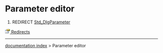 # Parameter editor
1.  REDIRECT [Std\_DlgParameter](Std_DlgParameter.md)



[<img src="images/Property.png" style="width:16px"> Redirects](Category_Redirects.md)

---
[documentation index](../README.md) > Parameter editor
